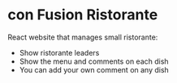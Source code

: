 # con Fusion Ristorante
React website that manages small ristorante:
- Show ristorante leaders
- Show the menu and comments on each dish
- You can add your own comment on any dish
